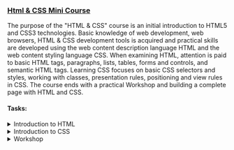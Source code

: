### [Html & CSS Mini Course](https://softuni.bg/trainings/2286/html-css-mini-course)

The purpose of the "HTML & CSS" course is an initial introduction to HTML5 and CSS3 technologies. Basic knowledge of web development, web browsers, HTML & CSS development tools is acquired and practical skills are developed using the web content description language HTML and the web content styling language CSS.
When examining HTML, attention is paid to basic HTML tags, paragraphs, lists, tables, forms and controls, and semantic HTML tags.
Learning CSS focuses on basic CSS selectors and styles, working with classes, presentation rules, positioning and view rules in CSS.
The course ends with a practical Workshop and building a complete page with HTML and CSS.

#### Tasks: 
<details>
    <summary>
        Introduction to HTML
    </summary>

1. [Lab](https://github.com/Krasipeace/SoftUni/tree/main/HTML%20and%20CSS%20Mini%20Course/Introduction-to-HTML-Lab)
2. [Exercises](https://github.com/Krasipeace/SoftUni/tree/main/HTML%20and%20CSS%20Mini%20Course/Introduction-to-HTML-Exercise)
</details>

<details>
    <summary>
        Introduction to CSS
    </summary>

1. [Lab](https://github.com/Krasipeace/SoftUni/tree/main/HTML%20and%20CSS%20Mini%20Course/Introduction-to-CSS-Lab)
2. [Exercises](https://github.com/Krasipeace/SoftUni/tree/main/HTML%20and%20CSS%20Mini%20Course/Introduction-to-CSS-Exercise)
</details>

<details>
    <summary>
        Workshop
    </summary>

1. [Landing Page](https://github.com/Krasipeace/SoftUni/tree/main/HTML%20and%20CSS%20Mini%20Course/Workshop)
</details>